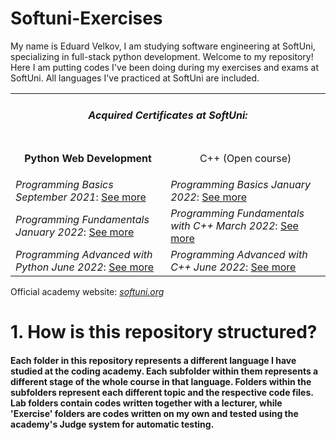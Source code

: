 # Softuni-Exercises
My name is Eduard Velkov, I am studying software engineering at SoftUni, specializing in full-stack python development. Welcome to my repository! Here I am putting codes I've been doing during my exercises and exams at SoftUni. All languages I've practiced at SoftUni are included.
<table>
  <tr><td colspan="3">
    <h5 align="center">Acquired Certificates at SoftUni:</h5>
  </td></tr>
  <tr><td><p align="center"><b>Python Web Development</b></p></td><td><p align="center">C++ (Open course)</p></td></tr>
  <tr><td>
    <i>Programming Basics September 2021</i>: <a href="https://softuni.bg/Certificates/Details/116059/6c85ce2d">See more</a>
    <td><i>Programming Basics January 2022</i>: <a href="https://softuni.bg/certificates/details/126132/1e7bbd79">See more</a></td>
  </td></tr>
  <tr><td>
    <i>Programming Fundamentals January 2022</i>: <a href="https://softuni.bg/Certificates/Details/129201/c654569c">See more</a>
  </td><td>
  <i>Programming Fundamentals with C++ March 2022</i>: <a href="https://softuni.bg/Certificates/Details/132794/dad07a71">See more</a>
  </td></tr>
  <tr><td>
  <i>Programming Advanced with Python June 2022</i>: <a href="https://softuni.bg/Certificates/Details/135910/3b75b1e8">See more</a>
  </td><td>
  <i>Programming Advanced with C++ June 2022</i>: <a href="https://softuni.bg/Certificates/Details/135493/81996888">See more</a>
  </td></tr>
  </table>

Official academy website: <a href="https://softuni.org"><i>softuni.org</a></i>


<h1>1. How is this repository structured?</h1>
<h4>Each folder in this repository represents a different language I have studied at the coding academy. Each subfolder within them represents a different stage of the whole course in that language. Folders within the subfolders represent each different topic and the respective code files.
Lab folders contain codes written together with a lecturer, while 'Exercise' folders are codes written on my own and tested using the academy's Judge system for automatic testing.</h4>
